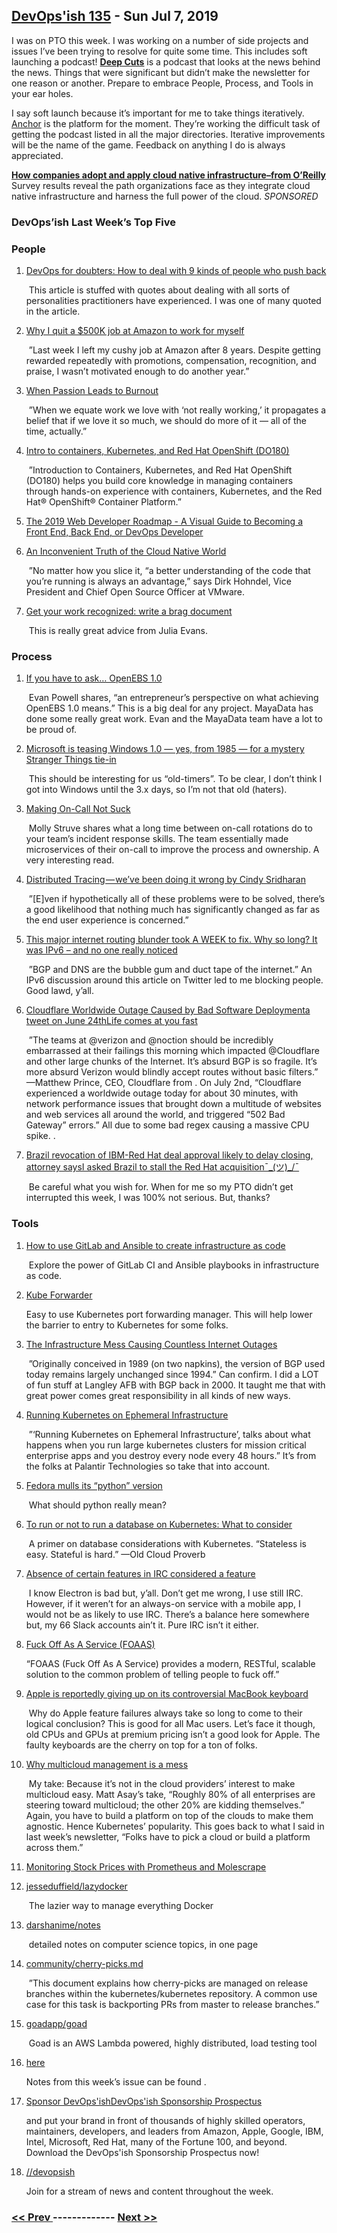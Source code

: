 ## [DevOps'ish 135](https://devopsish.com/135) - Sun Jul 7, 2019

I was on PTO this week. I was working on a number of side projects and issues I’ve been trying to resolve for quite some time. This includes soft launching a podcast! <a href="https://devopsish.com/deep-cuts-134/"><strong>Deep Cuts</strong></a> is a podcast that looks at the news behind the news. Things that were significant but didn’t make the newsletter for one reason or another. Prepare to embrace People, Process, and Tools in your ear holes.

I say soft launch because it’s important for me to take things iteratively. <a href="https://anchor.fm/devopsish">Anchor</a> is the platform for the moment. They’re working the difficult task of getting the podcast listed in all the major directories. Iterative improvements will be the name of the game. Feedback on anything I do is always appreciated.

<a href="https://www.oreilly.com/pub/cpc/224549"><strong>How companies adopt and apply cloud native infrastructure–from O’Reilly</strong></a><br/>Survey results reveal the path organizations face as they integrate cloud native infrastructure and harness the full power of the cloud. <em>SPONSORED</em>

### DevOps’ish Last Week’s Top Five

### People

1. [DevOps for doubters: How to deal with 9 kinds of people who push back](https://enterprisersproject.com/article/2019/7/devops-for-doubters-9-tips)

     This article is stuffed with quotes about dealing with all sorts of personalities practitioners have experienced. I was one of many quoted in the article.
1. [Why I quit a $500K job at Amazon to work for myself](https://danielvassallo.com/only-intrinsic-motivation-lasts/)

     ”Last week I left my cushy job at Amazon after 8 years. Despite getting rewarded repeatedly with promotions, compensation, recognition, and praise, I wasn’t motivated enough to do another year.”
1. [When Passion Leads to Burnout](https://hbr.org/2019/07/when-passion-leads-to-burnout)

     ”When we equate work we love with ‘not really working,’ it propagates a belief that if we love it so much, we should do more of it — all of the time, actually.”
1. [Intro to containers, Kubernetes, and Red Hat OpenShift (DO180)](https://www.redhat.com/en/services/training/do180-introduction-containers-kubernetes-red-hat-openshift)

     ”Introduction to Containers, Kubernetes, and Red Hat OpenShift (DO180) helps you build core knowledge in managing containers through hands-on experience with containers, Kubernetes, and the Red Hat® OpenShift® Container Platform.”
1. [The 2019 Web Developer Roadmap - A Visual Guide to Becoming a Front End, Back End, or DevOps Developer](https://www.freecodecamp.org/news/2019-web-developer-roadmap/)

    
1. [An Inconvenient Truth of the Cloud Native World](https://www.tfir.io/2019/07/05/cloud-native-trends-security-risk-dirk-hohndel-cncf-kubecon/)

     ”No matter how you slice it, “a better understanding of the code that you’re running is always an advantage,” says Dirk Hohndel, Vice President and Chief Open Source Officer at VMware.
1. [Get your work recognized: write a brag document](https://jvns.ca/blog/brag-documents/)

     This is really great advice from Julia Evans.
### Process

1. [If you have to ask… OpenEBS 1.0](https://medium.com/mayadata/if-you-have-to-ask-openebs-1-0-dd4a1663c8a9)

     Evan Powell shares, “an entrepreneur’s perspective on what achieving OpenEBS 1.0 means.” This is a big deal for any project. MayaData has done some really great work. Evan and the MayaData team have a lot to be proud of.
1. [Microsoft is teasing Windows 1.0 — yes, from 1985 — for a mystery Stranger Things tie-in](https://www.theverge.com/tldr/2019/7/5/20683448/microsoft-windows-1-0-stranger-things-season-3-upside-down-july-8)

     This should be interesting for us “old-timers”. To be clear, I don’t think I got into Windows until the 3.x days, so I’m not that old (haters).
1. [Making On-Call Not Suck](https://dev.to/molly_struve/making-on-call-not-suck-490)

     Molly Struve shares what a long time between on-call rotations do to your team’s incident response skills. The team essentially made microservices of their on-call to improve the process and ownership. A very interesting read.
1. [Distributed Tracing — we’ve been doing it wrong by Cindy Sridharan](https://medium.com/@copyconstruct/distributed-tracing-weve-been-doing-it-wrong-39fc92a857df)

     ”[E]ven if hypothetically all of these problems were to be solved, there’s a good likelihood that nothing much has significantly changed as far as the end user experience is concerned.”
1. [This major internet routing blunder took A WEEK to fix. Why so long? It was IPv6 – and no one really noticed](https://www.theregister.co.uk/2019/07/02/ipv6_routing_error/)

     ”BGP and DNS are the bubble gum and duct tape of the internet.” An IPv6 discussion around this article on Twitter led to me blocking people. Good lawd, y’all.
1. [Cloudflare Worldwide Outage Caused by Bad Software Deploymenta tweet on June 24thLife comes at you fast](https://www.bleepingcomputer.com/news/technology/cloudflare-worldwide-outage-caused-by-bad-software-deployment/)

     ”The teams at @verizon and @noction should be incredibly embarrassed at their failings this morning which impacted @Cloudflare and other large chunks of the Internet. It’s absurd BGP is so fragile. It’s more absurd Verizon would blindly accept routes without basic filters.” —Matthew Prince, CEO, Cloudflare from . On July 2nd, “Cloudflare experienced a worldwide outage today for about 30 minutes, with network performance issues that brought down a multitude of websites and web services all around the world, and triggered “502 Bad Gateway” errors.” All due to some bad regex causing a massive CPU spike. .
1. [Brazil revocation of IBM-Red Hat deal approval likely to delay closing, attorney saysI asked Brazil to stall the Red Hat acquisition¯\_(ツ)_/¯](https://www.wraltechwire.com/2019/06/28/brazil-revocation-of-ibm-red-hat-deal-approval-likely-to-delay-closing-attorney-says/)

     Be careful what you wish for. When  for me so my PTO didn’t get interrupted this week, I was 100% not serious. But, thanks?
### Tools

1. [How to use GitLab and Ansible to create infrastructure as code](https://about.gitlab.com/2019/07/01/using-ansible-and-gitlab-as-infrastructure-for-code/)

     Explore the power of GitLab CI and Ansible playbooks in infrastructure as code.
1. [Kube Forwarder](https://kube-forwarder.pixelpoint.io/?utm_source=newsletter&utm_medium=devopsish&utm_campaign=135)

     Easy to use Kubernetes port forwarding manager. This will help lower the barrier to entry to Kubernetes for some folks.
1. [The Infrastructure Mess Causing Countless Internet Outages](https://www.wired.com/story/bgp-route-leak-internet-outage/)

     ”Originally conceived in 1989 (on two napkins), the version of BGP used today remains largely unchanged since 1994.” Can confirm. I did a LOT of fun stuff at Langley AFB with BGP back in 2000. It taught me that with great power comes great responsibility in all kinds of new ways.
1. [Running Kubernetes on Ephemeral Infrastructure](https://ctovision.com/running-kubernetes-on-ephemeral-infrastructure/)

     ”‘Running Kubernetes on Ephemeral Infrastructure’, talks about what happens when you run large kubernetes clusters for mission critical enterprise apps and you destroy every node every 48 hours.” It’s from the folks at Palantir Technologies so take that into account.
1. [Fedora mulls its “python” version](https://lwn.net/Articles/792718/)

     What should python really mean?
1. [To run or not to run a database on Kubernetes: What to consider](https://cloud.google.com/blog/products/databases/to-run-or-not-to-run-a-database-on-kubernetes-what-to-consider)

     A primer on database considerations with Kubernetes. “Stateless is easy. Stateful is hard.” —Old Cloud Proverb
1. [Absence of certain features in IRC considered a feature](https://drewdevault.com/2019/07/01/Absence-of-features-in-IRC.html)

     I know Electron is bad but, y’all. Don’t get me wrong, I use still IRC. However, if it weren’t for an always-on service with a mobile app, I would not be as likely to use IRC. There’s a balance here somewhere but, my 66 Slack accounts ain’t it. Pure IRC isn’t it either.
1. [Fuck Off As A Service (FOAAS)](https://foaas.com/)

     “FOAAS (Fuck Off As A Service) provides a modern, RESTful, scalable solution to the common problem of telling people to fuck off.”
1. [Apple is reportedly giving up on its controversial MacBook keyboard](https://www.theverge.com/2019/7/4/20682079/apple-butterfly-switch-scissor-switch-2019-macbook-air-2020-macbook-pro)

     Why do Apple feature failures always take so long to come to their logical conclusion? This is good for all Mac users. Let’s face it though, old CPUs and GPUs at premium pricing isn’t a good look for Apple. The faulty keyboards are the cherry on top for a ton of folks.
1. [Why multicloud management is a mess](https://www.techrepublic.com/article/why-multicloud-management-is-a-mess/)

     My take: Because it’s not in the cloud providers’ interest to make multicloud easy. Matt Asay’s take, “Roughly 80% of all enterprises are steering toward multicloud; the other 20% are kidding themselves.” Again, you have to build a platform on top of the clouds to make them agnostic. Hence Kubernetes’ popularity. This goes back to what I said in last week’s newsletter, “Folks have to pick a cloud or build a platform across them.”
1. [Monitoring Stock Prices with Prometheus and Molescrape](https://eliteinformatiker.de/2019/07/03/monitoring-stock-prices-with-prometheus-and-molescrape)

    
1. [jesseduffield/lazydocker](https://github.com/jesseduffield/lazydocker)

     The lazier way to manage everything Docker
1. [darshanime/notes](https://github.com/darshanime/notes)

     detailed notes on computer science topics, in one page
1. [community/cherry-picks.md](https://github.com/kubernetes/community/blob/master/contributors/devel/sig-release/cherry-picks.md)

     ”This document explains how cherry-picks are managed on release branches within the kubernetes/kubernetes repository. A common use case for this task is backporting PRs from master to release branches.”
1. [goadapp/goad](https://github.com/goadapp/goad)

     Goad is an AWS Lambda powered, highly distributed, load testing tool
1. [here](./notes/)

    Notes from this week’s issue can be found .
1. [Sponsor DevOps'ishDevOps'ish Sponsorship Prospectus](https://devopsish.com/sponsor/)

    and put your brand in front of thousands of highly skilled operators, maintainers, developers, and leaders from Amazon, Apple, Google, IBM, Intel, Microsoft, Red Hat, many of the Fortune 100, and beyond. Download the DevOps'ish Sponsorship Prospectus now!
1. [//devopsish](https://www.reddit.com/r/devopsish/)

    Join  for a stream of news and content throughout the week.

### [ << Prev ](devopsweekly-134.md) ------------- [ Next >> ](devopsweekly-136.md)